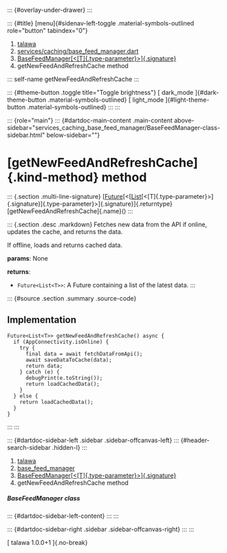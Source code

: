 ::: {#overlay-under-drawer}
:::

::: {#title}
[menu]{#sidenav-left-toggle .material-symbols-outlined role="button"
tabindex="0"}

1.  [talawa](../../index.html)
2.  [services/caching/base_feed_manager.dart](../../services_caching_base_feed_manager/)
3.  [BaseFeedManager[\<[T]{.type-parameter}\>]{.signature}](../../services_caching_base_feed_manager/BaseFeedManager-class.html)
4.  getNewFeedAndRefreshCache method

::: self-name
getNewFeedAndRefreshCache
:::

::: {#theme-button .toggle title="Toggle brightness"}
[ dark_mode ]{#dark-theme-button .material-symbols-outlined} [
light_mode ]{#light-theme-button .material-symbols-outlined}
:::
:::

::: {role="main"}
::: {#dartdoc-main-content .main-content above-sidebar="services_caching_base_feed_manager/BaseFeedManager-class-sidebar.html" below-sidebar=""}
<div>

# [getNewFeedAndRefreshCache]{.kind-method} method

</div>

::: {.section .multi-line-signature}
[[Future](https://api.flutter.dev/flutter/dart-core/Future-class.html)[\<[[List](https://api.flutter.dev/flutter/dart-core/List-class.html)[\<[T]{.type-parameter}\>]{.signature}]{.type-parameter}\>]{.signature}]{.returntype}
[getNewFeedAndRefreshCache]{.name}()
:::

::: {.section .desc .markdown}
Fetches new data from the API if online, updates the cache, and returns
the data.

If offline, loads and returns cached data.

**params**: None

**returns**:

-   `Future<List<T>>`: A Future containing a list of the latest data.
:::

::: {#source .section .summary .source-code}
## Implementation

``` language-dart
Future<List<T>> getNewFeedAndRefreshCache() async {
  if (AppConnectivity.isOnline) {
    try {
      final data = await fetchDataFromApi();
      await saveDataToCache(data);
      return data;
    } catch (e) {
      debugPrint(e.toString());
      return loadCachedData();
    }
  } else {
    return loadCachedData();
  }
}
```
:::
:::

::: {#dartdoc-sidebar-left .sidebar .sidebar-offcanvas-left}
::: {#header-search-sidebar .hidden-l}
:::

1.  [talawa](../../index.html)
2.  [base_feed_manager](../../services_caching_base_feed_manager/)
3.  [BaseFeedManager[\<[T]{.type-parameter}\>]{.signature}](../../services_caching_base_feed_manager/BaseFeedManager-class.html)
4.  getNewFeedAndRefreshCache method

##### BaseFeedManager class

::: {#dartdoc-sidebar-left-content}
:::
:::

::: {#dartdoc-sidebar-right .sidebar .sidebar-offcanvas-right}
:::
:::

[ talawa 1.0.0+1 ]{.no-break}
